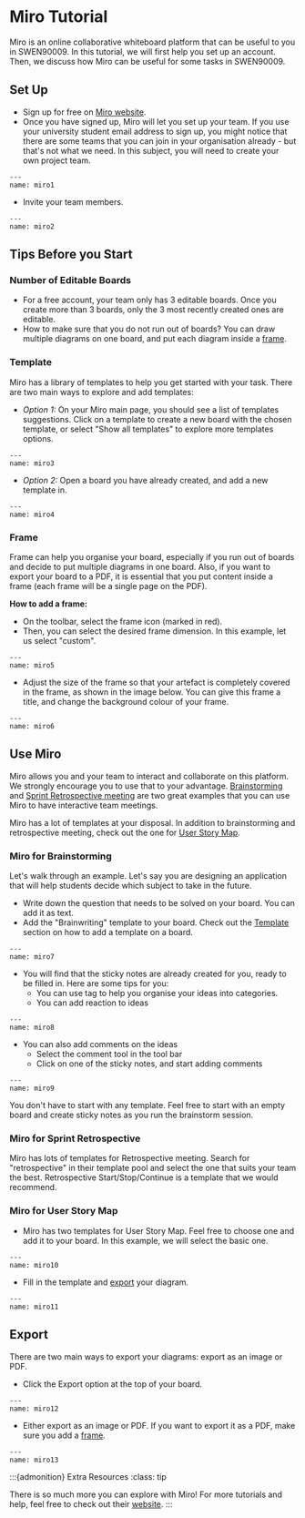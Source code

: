 # Miro Tutorial

Miro is an online collaborative whiteboard platform that can be useful to you in SWEN90009. In this tutorial, we 
will first help you set up an account. Then, we discuss how Miro can be useful for some tasks in SWEN90009.

## Set Up

- Sign up for free on [Miro website](https://miro.com/).
- Once you have signed up, Miro will let you set up your team. If you use your university student 
email address to sign up, you might notice that there are some teams that you can join in your organisation 
already - but that's not what we need. In this subject, you will need to create your own project team.
```{figure} resources/miro1.jpg
---
name: miro1
```
   
- Invite your team members.
```{figure} resources/miro2.jpg
---
name: miro2
```

## Tips Before you Start

### Number of Editable Boards

- For a free account, your team only has 3 editable boards. Once you create more than 3 boards, only the 3 most 
recently created ones are editable.
- How to make sure that you do not run out of boards? You can draw multiple diagrams on one board, and put each 
diagram inside a [frame](#frame).
                                                                                                                                                                                                                                                                  
### Template

Miro has a library of templates to help you get started with your task. There are two main ways to explore and 
add templates:

- *Option 1:* On your Miro main page, you should see a list of templates suggestions. Click on a template to create a 
new board with the chosen template, or select "Show all templates" to explore more templates options.
```{figure} resources/miro3.jpg
---
name: miro3
```

- *Option 2:* Open a board you have already created, and add a new template in.
```{figure} resources/miro4.jpg
---
name: miro4
```

### Frame

Frame can help you organise your board, especially if you run out of boards and decide to put multiple diagrams in 
one board. Also, if you want to export your board to a PDF, it is essential that you put content inside a frame 
(each frame will be a single page on the PDF). 

**How to add a frame:**

- On the toolbar, select the frame icon (marked in red).  
- Then, you can select the desired frame dimension. In this example, let us select "custom".
```{figure} resources/miro5.jpg
---
name: miro5
```

- Adjust the size of the frame so that your artefact is completely covered in the frame, as shown in the image 
below. You can give this frame a title, and change the background colour of your frame.
```{figure} resources/miro6.jpg
---
name: miro6
```
 
## Use Miro

Miro allows you and your team to interact and collaborate on this platform. We strongly encourage you to use that to 
your advantage. [Brainstorming](#miro-for-brainstorming) and 
[Sprint Retrospective meeting](#miro-for-sprint-retrospective) are two great examples that you can use Miro to have 
interactive team meetings. 

Miro has a lot of templates at your disposal.  In addition to brainstorming and retrospective meeting, check out the 
one for [User Story Map](#miro-for-user-story-map).

### Miro for Brainstorming

Let's walk through an example. Let's say you are designing an application that will help students decide which 
subject to take in the future. 

- Write down the question that needs to be solved on your board. You can add it as text.
- Add the "Brainwriting" template to your board. Check out the [Template](#template) section on how to add a 
template on a board.
```{figure} resources/miro7.jpg
---
name: miro7
```

- You will find that the sticky notes are already created for you, ready to be filled in. Here are some tips 
for you:
   - You can use tag to help you organise your ideas into categories.
   - You can add reaction to ideas 
```{figure} resources/miro8.jpg
---
name: miro8
```

- You can also add comments on the ideas 
   - Select the comment tool in the tool bar
   - Click on one of the sticky notes, and start adding comments
```{figure} resources/miro9.jpg
---
name: miro9
```

You don't have to start with any template. Feel free to start with an empty board and create sticky notes as you 
run the brainstorm session.

### Miro for Sprint Retrospective

Miro has lots of templates for Retrospective meeting.  Search for "retrospective" in their template pool and 
select the one that suits your team the best.  Retrospective Start/Stop/Continue is a template that we would 
recommend. 

### Miro for User Story Map

- Miro has two templates for User Story Map. Feel free to choose one and add it to your board. In this example, 
we will select the basic one.
```{figure} resources/miro10.jpg
---
name: miro10
```

- Fill in the template and [export](#export) your diagram. 
```{figure} resources/miro11.jpg
---
name: miro11
```

## Export

There are two main ways to export your diagrams: export as an image or PDF.
- Click the Export option at the top of your board.
```{figure} resources/miro12.jpg
---
name: miro12
```

- Either export as an image or PDF.  If you want to export it as a PDF, make sure you add a [frame](#frame).
```{figure} resources/miro13.jpg
---
name: miro13
```

:::{admonition} Extra Resources
:class: tip

There is so much more you can explore with Miro! For more tutorials and help, 
feel free to check out their [website](https://help.miro.com/hc/en-us).
:::
